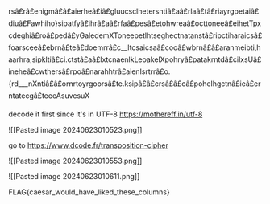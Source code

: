 rsâ£râ£enigmâ£â£aierheâ£iâ£gluucsclhetersntiâ£aâ£rlaâ£tâ£riayrgpetaiâ£diuâ£Fawhiho}sipatfyâ£ihrâ£aâ£rfaâ£pesâ£etohwreaâ£octtoneeâ£eihetTpxcdeghiâ£roâ£pedâ£yGaledemXToneepetlhtseghectnatanstâ£ripctiharaicsâ£foarsceeâ£ebrnâ£teâ£doemrrâ£c__ltcsaicsaâ£cooâ£wbrnâ£â£aranmeibti,haarhra,sipkltiâ£ci.ctstâ£aâ£lxtcnaenlkLeoakelXpohryâ£patakrntdâ£cilxsUâ£ineheâ£cwthersâ£rpoâ£narahhtrâ£aienlsrtrrâ£o.{rd___nXntiâ£â£ornrtoyrgoorsâ£te.ksipâ£â£crsâ£â£câ£pohelhgctnâ£ieâ£erntatecgâ£teeeAsuvesuX

decode it first since it's in UTF-8
https://mothereff.in/utf-8

![[Pasted image 20240623010523.png]]


go to https://www.dcode.fr/transposition-cipher

![[Pasted image 20240623010553.png]]

![[Pasted image 20240623010611.png]]

FLAG{caesar_would_have_liked_these_columns}